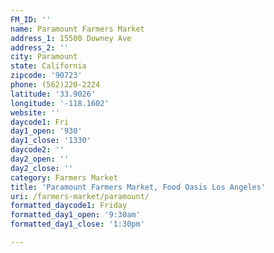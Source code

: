 ```yaml
---
FM_ID: ''
name: Paramount Farmers Market
address_1: 15500 Downey Ave
address_2: ''
city: Paramount
state: California
zipcode: '90723'
phone: (562)220-2224
latitude: '33.9026'
longitude: '-118.1602'
website: ''
daycode1: Fri
day1_open: '930'
day1_close: '1330'
daycode2: ''
day2_open: ''
day2_close: ''
category: Farmers Market
title: 'Paramount Farmers Market, Food Oasis Los Angeles'
uri: /farmers-market/paramount/
formatted_daycode1: Friday
formatted_day1_open: '9:30am'
formatted_day1_close: '1:30pm'

---
```

